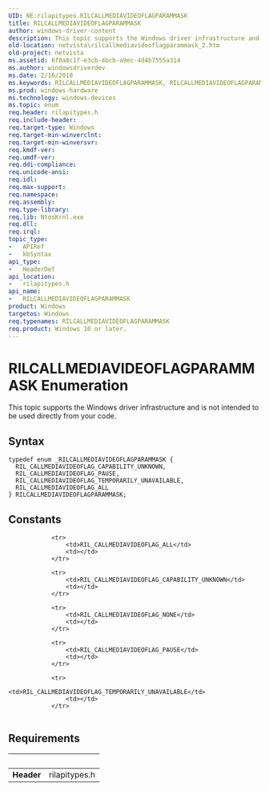 ```yaml
---
UID: NE:rilapitypes.RILCALLMEDIAVIDEOFLAGPARAMMASK
title: RILCALLMEDIAVIDEOFLAGPARAMMASK
author: windows-driver-content
description: This topic supports the Windows driver infrastructure and is not intended to be used directly from your code.
old-location: netvista\rilcallmediavideoflagparammask_2.htm
old-project: netvista
ms.assetid: 6f0a8c1f-e3cb-4bcb-a9ec-4d4b7555a314
ms.author: windowsdriverdev
ms.date: 2/16/2018
ms.keywords: RILCALLMEDIAVIDEOFLAGPARAMMASK, RILCALLMEDIAVIDEOFLAGPARAMMASK enumeration [Network Drivers Starting with Windows Vista], RIL_CALLMEDIAVIDEOFLAG_ALL, RIL_CALLMEDIAVIDEOFLAG_CAPABILITY_UNKNOWN, RIL_CALLMEDIAVIDEOFLAG_PAUSE, RIL_CALLMEDIAVIDEOFLAG_TEMPORARILY_UNAVAILABLE, netvista.rilcallmediavideoflagparammask_2, rilapitypes/RILCALLMEDIAVIDEOFLAGPARAMMASK, rilapitypes/RIL_CALLMEDIAVIDEOFLAG_ALL, rilapitypes/RIL_CALLMEDIAVIDEOFLAG_CAPABILITY_UNKNOWN, rilapitypes/RIL_CALLMEDIAVIDEOFLAG_PAUSE, rilapitypes/RIL_CALLMEDIAVIDEOFLAG_TEMPORARILY_UNAVAILABLE
ms.prod: windows-hardware
ms.technology: windows-devices
ms.topic: enum
req.header: rilapitypes.h
req.include-header: 
req.target-type: Windows
req.target-min-winverclnt: 
req.target-min-winversvr: 
req.kmdf-ver: 
req.umdf-ver: 
req.ddi-compliance: 
req.unicode-ansi: 
req.idl: 
req.max-support: 
req.namespace: 
req.assembly: 
req.type-library: 
req.lib: NtosKrnl.exe
req.dll: 
req.irql: 
topic_type:
-	APIRef
-	kbSyntax
api_type:
-	HeaderDef
api_location:
-	rilapitypes.h
api_name:
-	RILCALLMEDIAVIDEOFLAGPARAMMASK
product: Windows
targetos: Windows
req.typenames: RILCALLMEDIAVIDEOFLAGPARAMMASK
req.product: Windows 10 or later.
---
```


# RILCALLMEDIAVIDEOFLAGPARAMMASK Enumeration
This topic supports the Windows driver infrastructure and is not intended to be used directly from your code.

## Syntax
````
typedef enum _RILCALLMEDIAVIDEOFLAGPARAMMASK { 
  RIL_CALLMEDIAVIDEOFLAG_CAPABILITY_UNKNOWN,
  RIL_CALLMEDIAVIDEOFLAG_PAUSE,
  RIL_CALLMEDIAVIDEOFLAG_TEMPORARILY_UNAVAILABLE,
  RIL_CALLMEDIAVIDEOFLAG_ALL
} RILCALLMEDIAVIDEOFLAGPARAMMASK;
````

## Constants

<table>
            
                <tr>
                    <td>RIL_CALLMEDIAVIDEOFLAG_ALL</td>
                    <td></td>
                </tr>
            
                <tr>
                    <td>RIL_CALLMEDIAVIDEOFLAG_CAPABILITY_UNKNOWN</td>
                    <td></td>
                </tr>
            
                <tr>
                    <td>RIL_CALLMEDIAVIDEOFLAG_NONE</td>
                    <td></td>
                </tr>
            
                <tr>
                    <td>RIL_CALLMEDIAVIDEOFLAG_PAUSE</td>
                    <td></td>
                </tr>
            
                <tr>
                    <td>RIL_CALLMEDIAVIDEOFLAG_TEMPORARILY_UNAVAILABLE</td>
                    <td></td>
                </tr>
</table>


## Requirements
| &nbsp; | &nbsp; |
| ---- |:---- |
| **Header** | rilapitypes.h |
